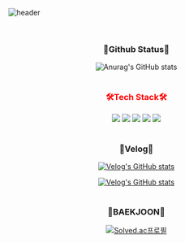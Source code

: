![header](https://capsule-render.vercel.app/api?type=waving&color=auto&height=200&section=header&text=HANSOL's%20Github&fontSize=60)



<div align=center> 
  <br>
<h3>📌Github Status📌</h3> 
   
![Anurag's GitHub stats](https://github-readme-stats.vercel.app/api?username=lhs8701&show_icons=true&theme=dark) 
  <br>
  <br>
</div>

<div align=center>

<div align="center" style="color:red"> 
  <h3>🛠️Tech Stack🛠️</h3>
</div>
<div align="center">
  <img src="https://img.shields.io/badge/java-007396?style=for-the-badge&logo=java&logoColor=white">
  <img src="https://img.shields.io/badge/SPRING-6DB33F?style=for-the-badge&logo=SPRING&logoColor=white">
  <img src="https://img.shields.io/badge/SPRINGBOOT-6DB33F?style=for-the-badge&logo=SPRINGBOOT&logoColor=white">
  <img src="https://img.shields.io/badge/MySQL-4479A1?style=for-the-badge&logo=MySQL&logoColor=white">
  <img src="https://img.shields.io/badge/LINUX-FCC624?style=for-the-badge&logo=LINUX&logoColor=white">
  <br>
  <br>
</div>

<div>
<h3>🌿Velog🌿</h3>
  
[![Velog's GitHub stats](https://velog-readme-stats.vercel.app/api?name=lhs8701&slug=2장-문자열-계산기-구현을-통한-테스트와-리팩토링&color=dark)](https://github.com/eungyeole/velog-readme-stats)

[![Velog's GitHub stats](https://velog-readme-stats.vercel.app/api?name=lhs8701&slug=Test용-Static-MockEntity를-사용하면서-느낀점&color=dark)](https://github.com/eungyeole/velog-readme-stats)
  <br>
  <br>
  </div>

<div>
<h3>🧩BAEKJOON🧩 </h3>
  
[![Solved.ac프로필](http://mazassumnida.wtf/api/generate_badge?boj=lhs8701)](https://solved.ac/lhs8701)
</div>
